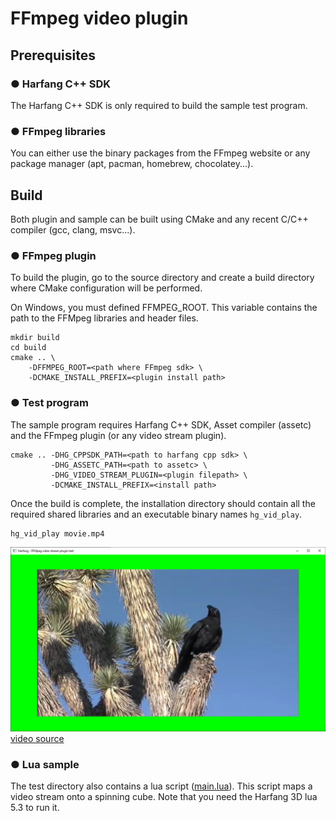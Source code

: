# FFmpeg video plugin

## Prerequisites

### ● Harfang C++ SDK
The Harfang C++ SDK is only required to build the sample test program.

### ● FFmpeg libraries
You can either use the binary packages from the FFmpeg website or any package manager (apt, pacman, homebrew, chocolatey...).

## Build
Both plugin and sample can be built using CMake and any recent C/C++ compiler (gcc, clang, msvc...).

### ● FFmpeg plugin
To build the plugin, go to the source directory and create a build directory where CMake configuration will be performed.

On Windows, you must defined FFMPEG_ROOT. This variable contains the path to the FFMpeg libraries and header files.

```
mkdir build
cd build
cmake .. \
    -DFFMPEG_ROOT=<path where FFmpeg sdk> \
    -DCMAKE_INSTALL_PREFIX=<plugin install path>
```

### ● Test program
The sample program requires Harfang C++ SDK, Asset compiler (assetc) and the FFmpeg plugin (or any video stream plugin).

```
cmake .. -DHG_CPPSDK_PATH=<path to harfang cpp sdk> \
         -DHG_ASSETC_PATH=<path to assetc> \
         -DHG_VIDEO_STREAM_PLUGIN=<plugin filepath> \
         -DCMAKE_INSTALL_PREFIX=<install path>
```

Once the build is complete, the installation directory should contain all the required shared libraries and an executable binary names `hg_vid_play`.

```
hg_vid_play movie.mp4
```

![test program screenshot](screenshot.jpg)
[video source](https://www.usgs.gov/media/videos/heat-desert-tortoises-survival-full-length-part-2-4)

### ● Lua sample
The test directory also contains a lua script ([main.lua](./test/main.lua)). This script maps a video stream onto a spinning cube. 
Note that you need the Harfang 3D lua 5.3 to run it.

